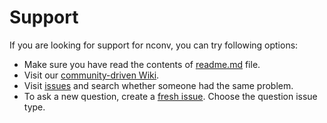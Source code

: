 # Support

If you are looking for support for nconv, you can try following options:

* Make sure you have read the contents of [readme.md](readme.md) file.
* Visit our [community-driven Wiki](https://github.com/dominiksalvet/nconv/wiki).
* Visit [issues](https://github.com/dominiksalvet/nconv/issues) and search whether someone had the same problem.
* To ask a new question, create a [fresh issue](https://github.com/dominiksalvet/nconv/issues/new/choose). Choose the question issue type.
